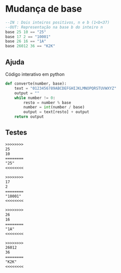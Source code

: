 # Mudança de base

```hs
--IN : Dois inteiros positivos, n e b (1<b<37)
--OUT: Representação na base b do inteiro n
base 25 10 == "25"
base 17 2 == "10001"
base 26 16 == "1A"
base 26012 36 == "K2K"
```

## Ajuda

Código interativo em python

```py
def converte(number, base):
    text = "0123456789ABCDEFGHIJKLMNOPQRSTUVWXYZ"
    output = ""
    while number != 0:
        resto = number % base
        number = int(number / base)
        output = text[resto] + output
    return output
```

## Testes

```txt
>>>>>>>>
25
10
========
"25"
<<<<<<<<

>>>>>>>>
17
2
========
"10001"
<<<<<<<<

>>>>>>>>
26
16
========
"1A"
<<<<<<<<

>>>>>>>>
26012
36
========
"K2K"
<<<<<<<<

```
